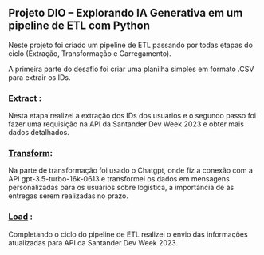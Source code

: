 ## Projeto DIO – Explorando IA Generativa em um pipeline de ETL com Python

Neste projeto foi criado um pipeline de ETL passando por todas etapas do ciclo (Extração, Transformação e Carregamento).

A primeira parte do desafio foi criar uma planilha simples em formato .CSV para extrair os IDs.

###  [Extract](url) :

Nesta etapa realizei a extração dos IDs dos usuários e o segundo passo foi fazer uma requisição na API da Santander Dev Week 2023 e obter mais dados detalhados.

### [Transform](url):

Na parte de transformação foi usado o Chatgpt, onde fiz a conexão com a API gpt-3.5-turbo-16k-0613 e transformei os dados em mensagens personalizadas para os usuários sobre logística, a importância de as entregas serem realizadas no prazo.

### [Load]([subdiretorio/README.md](https://github.com/SimonedaSilva/Desafio-DIO--Pipeline-de-ETL-com-Python/blob/main/SantanderDevWeek2023.ipynb)https://github.com/SimonedaSilva/Desafio-DIO--Pipeline-de-ETL-com-Python/blob/main/SantanderDevWeek2023.ipynb) :

Completando o ciclo do pipeline de ETL realizei o envio das informações atualizadas para API da Santander Dev Week 2023.
